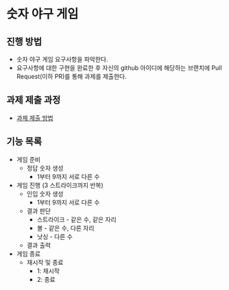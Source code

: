 # 숫자 야구 게임
## 진행 방법
* 숫자 야구 게임 요구사항을 파악한다.
* 요구사항에 대한 구현을 완료한 후 자신의 github 아이디에 해당하는 브랜치에 Pull Request(이하 PR)를 통해 과제를 제출한다.

## 과제 제출 과정
* [과제 제출 방법](https://github.com/next-step/nextstep-docs/tree/master/precourse)

## 기능 목록
* 게임 준비
    * 정답 숫자 생성
        * 1부터 9까지 서로 다른 수
* 게임 진행 (3 스트라이크까지 반복)
    * 인입 숫자 생성
        * 1부터 9까지 서로 다른 수
    * 결과 판단
        * 스트라이크 - 같은 수, 같은 자리
        * 볼 - 같은 수, 다른 자리
        * 낫싱 - 다른 수
    * 결과 출력
* 게임 종료
    * 재시작 및 종료
        * 1: 재시작
        * 2: 종료